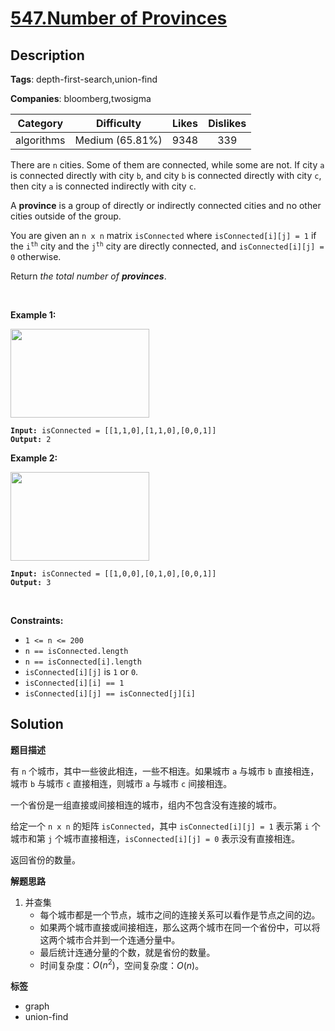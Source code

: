 # [547.Number of Provinces](https://leetcode.com/problems/number-of-provinces/description/)

## Description

**Tags**: depth-first-search,union-find

**Companies**: bloomberg,twosigma

|  Category  |   Difficulty    | Likes | Dislikes |
| :--------: | :-------------: | :---: | :------: |
| algorithms | Medium (65.81%) | 9348  |   339    |

<p>There are <code>n</code> cities. Some of them are connected, while some are not. If city <code>a</code> is connected directly with city <code>b</code>, and city <code>b</code> is connected directly with city <code>c</code>, then city <code>a</code> is connected indirectly with city <code>c</code>.</p>
<p>A <strong>province</strong> is a group of directly or indirectly connected cities and no other cities outside of the group.</p>
<p>You are given an <code>n x n</code> matrix <code>isConnected</code> where <code>isConnected[i][j] = 1</code> if the <code>i<sup>th</sup></code> city and the <code>j<sup>th</sup></code> city are directly connected, and <code>isConnected[i][j] = 0</code> otherwise.</p>
<p>Return <em>the total number of <strong>provinces</strong></em>.</p>
<p>&nbsp;</p>
<p><strong class="example">Example 1:</strong></p>
<img alt="" src="https://assets.leetcode.com/uploads/2020/12/24/graph1.jpg" style="width: 222px; height: 142px;" />
<pre><code><strong>Input:</strong> isConnected = [[1,1,0],[1,1,0],[0,0,1]]
<strong>Output:</strong> 2</code></pre>
<p><strong class="example">Example 2:</strong></p>
<img alt="" src="https://assets.leetcode.com/uploads/2020/12/24/graph2.jpg" style="width: 222px; height: 142px;" />
<pre><code><strong>Input:</strong> isConnected = [[1,0,0],[0,1,0],[0,0,1]]
<strong>Output:</strong> 3</code></pre>
<p>&nbsp;</p>
<p><strong>Constraints:</strong></p>
<ul>
  <li><code>1 &lt;= n &lt;= 200</code></li>
  <li><code>n == isConnected.length</code></li>
  <li><code>n == isConnected[i].length</code></li>
  <li><code>isConnected[i][j]</code> is <code>1</code> or <code>0</code>.</li>
  <li><code>isConnected[i][i] == 1</code></li>
  <li><code>isConnected[i][j] == isConnected[j][i]</code></li>
</ul>

## Solution

**题目描述**

有 `n` 个城市，其中一些彼此相连，一些不相连。如果城市 `a` 与城市 `b` 直接相连，城市 `b` 与城市 `c` 直接相连，则城市 `a` 与城市 `c` 间接相连。

一个省份是一组直接或间接相连的城市，组内不包含没有连接的城市。

给定一个 `n x n` 的矩阵 `isConnected`，其中 `isConnected[i][j] = 1` 表示第 `i` 个城市和第 `j` 个城市直接相连，`isConnected[i][j] = 0` 表示没有直接相连。

返回省份的数量。

**解题思路**

1. 并查集
   - 每个城市都是一个节点，城市之间的连接关系可以看作是节点之间的边。
   - 如果两个城市直接或间接相连，那么这两个城市在同一个省份中，可以将这两个城市合并到一个连通分量中。
   - 最后统计连通分量的个数，就是省份的数量。
   - 时间复杂度：$O(n^2)$，空间复杂度：$O(n)$。

**标签**

- graph
- union-find

